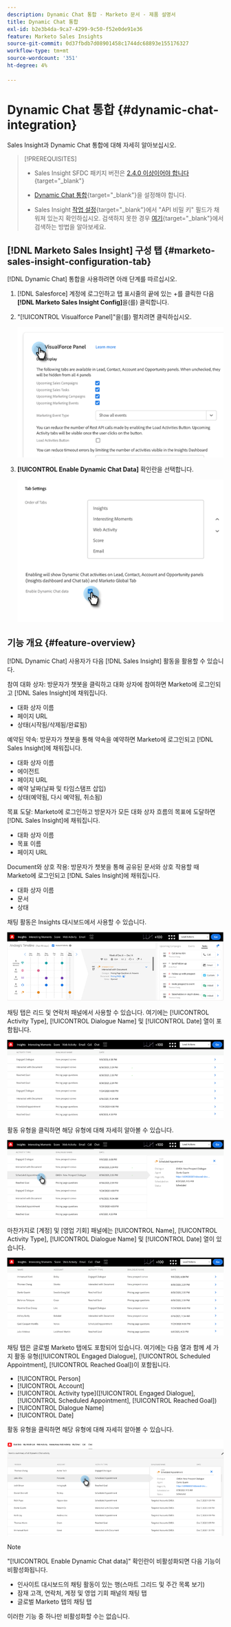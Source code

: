 ```yaml
---
description: Dynamic Chat 통합 - Marketo 문서 - 제품 설명서
title: Dynamic Chat 통합
exl-id: b2e3b4da-9ca7-4299-9c50-f52e0de91e36
feature: Marketo Sales Insights
source-git-commit: 0d37fbdb7d08901458c1744dc68893e155176327
workflow-type: tm+mt
source-wordcount: '351'
ht-degree: 4%

---
```


# Dynamic Chat 통합 {#dynamic-chat-integration}

Sales Insight과 Dynamic Chat 통합에 대해 자세히 알아보십시오.

>[!PREREQUISITES]
>
>* Sales Insight SFDC 패키지 버전은 [2.4.0 이상이어야 합니다](/help/marketo/product-docs/marketo-sales-insight/msi-for-salesforce/upgrading/upgrading-your-msi-package.md){target="_blank"}
>
>* [Dynamic Chat 통합](/help/marketo/product-docs/demand-generation/dynamic-chat/dynamic-chat-overview.md){target="_blank"}을 설정해야 합니다.
>
>* Sales Insight [작업 설정](/help/marketo/product-docs/marketo-sales-insight/msi-for-salesforce/configuration/marketo-sales-insight-configuration-tab-in-salesforce.md#operational-settings){target="_blank"}에서 &quot;API 비밀 키&quot; 필드가 채워져 있는지 확인하십시오. 검색하지 못한 경우 [여기](/help/marketo/product-docs/marketo-sales-insight/msi-for-salesforce/configuration/configure-marketo-sales-insight-in-salesforce-enterprise-unlimited.md#configure-sales-insight-in-marketo){target="_blank"}에서 검색하는 방법을 알아보세요.

## [!DNL Marketo Sales Insight] 구성 탭 {#marketo-sales-insight-configuration-tab}

[!DNL Dynamic Chat] 통합을 사용하려면 아래 단계를 따르십시오.

1. [!DNL Salesforce] 계정에 로그인하고 탭 표시줄의 끝에 있는 +를 클릭한 다음 **[!DNL Marketo Sales Insight Config]**&#x200B;을(를) 클릭합니다.

1. &quot;[!UICONTROL Visualforce Panel]&quot;을(를) 펼치려면 클릭하십시오.

   ![](assets/dynamic-chat-integration-1.png)

1. **[!UICONTROL Enable Dynamic Chat Data]** 확인란을 선택합니다.

   ![](assets/dynamic-chat-integration-2.png)

## 기능 개요 {#feature-overview}

[!DNL Dynamic Chat] 사용자가 다음 [!DNL Sales Insight] 활동을 활용할 수 있습니다.

참여 대화 상자: 방문자가 챗봇을 클릭하고 대화 상자에 참여하면 Marketo에 로그인되고 [!DNL Sales Insight]에 채워집니다.

* 대화 상자 이름
* 페이지 URL
* 상태(시작됨/삭제됨/완료됨)

예약된 약속: 방문자가 챗봇을 통해 약속을 예약하면 Marketo에 로그인되고 [!DNL Sales Insight]에 채워집니다.

* 대화 상자 이름
* 에이전트
* 페이지 URL
* 예약 날짜(날짜 및 타임스탬프 삽입)
* 상태(예약됨, 다시 예약됨, 취소됨)

목표 도달: Marketo에 로그인하고 방문자가 모든 대화 상자 흐름의 목표에 도달하면 [!DNL Sales Insight]에 채워집니다.

* 대화 상자 이름
* 목표 이름
* 페이지 URL

Document와 상호 작용: 방문자가 챗봇을 통해 공유된 문서와 상호 작용할 때 Marketo에 로그인되고 [!DNL Sales Insight]에 채워집니다.

* 대화 상자 이름
* 문서
* 상태

채팅 활동은 Insights 대시보드에서 사용할 수 있습니다.

![](assets/dynamic-chat-integration-3.png)

채팅 탭은 리드 및 연락처 패널에서 사용할 수 있습니다. 여기에는 [!UICONTROL Activity Type], [!UICONTROL Dialogue Name] 및 [!UICONTROL Date] 열이 포함됩니다.

![](assets/dynamic-chat-integration-4.png)

활동 유형을 클릭하면 해당 유형에 대해 자세히 알아볼 수 있습니다.

![](assets/dynamic-chat-integration-5.png)

마찬가지로 [계정] 및 [영업 기회] 패널에는 [!UICONTROL Name], [!UICONTROL Activity Type], [!UICONTROL Dialogue Name] 및 [!UICONTROL Date] 열이 있습니다.

![](assets/dynamic-chat-integration-6.png)

채팅 탭은 글로벌 Marketo 탭에도 포함되어 있습니다. 여기에는 다음 열과 함께 세 가지 활동 유형([!UICONTROL Engaged Dialogue], [!UICONTROL Scheduled Appointment], [!UICONTROL Reached Goal])이 포함됩니다.

* [!UICONTROL Person]
* [!UICONTROL Account]
* [!UICONTROL Activity type]&#x200B;([!UICONTROL Engaged Dialogue], [!UICONTROL Scheduled Appointment], [!UICONTROL Reached Goal])
* [!UICONTROL Dialogue Name]
* [!UICONTROL Date]

활동 유형을 클릭하면 해당 유형에 대해 자세히 알아볼 수 있습니다.

![](assets/dynamic-chat-integration-7.png)

>[!NOTE]
>
>&quot;[!UICONTROL Enable Dynamic Chat data]&quot; 확인란이 비활성화되면 다음 기능이 비활성화됩니다.
>
>* 인사이트 대시보드의 채팅 활동이 있는 행(스마트 그리드 및 주간 목록 보기)
>* 잠재 고객, 연락처, 계정 및 영업 기회 패널의 채팅 탭
>* 글로벌 Marketo 탭의 채팅 탭
>
>이러한 기능 중 하나만 비활성화할 수는 없습니다.

